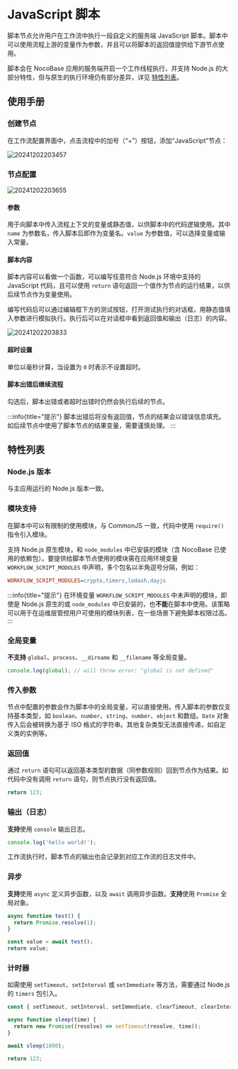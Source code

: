 # JavaScript 脚本

<PluginInfo name="workflow-javascript" link="/handbook/workflow-javascript" commercial="true"></PluginInfo>

脚本节点允许用户在工作流中执行一段自定义的服务端 JavaScript 脚本。脚本中可以使用流程上游的变量作为参数，并且可以将脚本的返回值提供给下游节点使用。

脚本会在 NocoBase 应用的服务端开启一个工作线程执行，并支持 Node.js 的大部分特性，但与原生的执行环境仍有部分差异，详见 [特性列表](#特性列表)。

## 使用手册

### 创建节点

在工作流配置界面中，点击流程中的加号（“+”）按钮，添加“JavaScript”节点：

![20241202203457](https://static-docs.nocobase.com/20241202203457.png)

### 节点配置

![20241202203655](https://static-docs.nocobase.com/20241202203655.png)

#### 参数

用于向脚本中传入流程上下文的变量或静态值，以供脚本中的代码逻辑使用。其中 `name` 为参数名，传入脚本后即作为变量名。`value` 为参数值，可以选择变量或输入常量。

#### 脚本内容

脚本内容可以看做一个函数，可以编写任意符合 Node.js 环境中支持的 JavaScript 代码，且可以使用 `return` 语句返回一个值作为节点的运行结果，以供后续节点作为变量使用。

编写代码后可以通过编辑框下方的测试按钮，打开测试执行的对话框，用静态值填入参数进行模拟执行。执行后可以在对话框中看到返回值和输出（日志）的内容。

![20241202203833](https://static-docs.nocobase.com/20241202203833.png)

#### 超时设置

单位以毫秒计算，当设置为 `0` 时表示不设置超时。

#### 脚本出错后继续流程

勾选后，脚本出错或者超时出错时仍然会执行后续的节点。

:::info{title="提示"}
脚本出错后将没有返回值，节点的结果会以错误信息填充。如后续节点中使用了脚本节点的结果变量，需要谨慎处理。
:::

## 特性列表

### Node.js 版本

与主应用运行的 Node.js 版本一致。

### 模块支持

在脚本中可以有限制的使用模块，与 CommonJS 一致，代码中使用 `require()` 指令引入模块。

支持 Node.js 原生模块，和 `node_modules` 中已安装的模块（含 NocoBase 已使用的依赖包）。要提供给脚本节点使用的模块需在应用环境变量 `WORKFLOW_SCRIPT_MODULES` 中声明，多个包名以半角逗号分隔，例如：

```ini
WORKFLOW_SCRIPT_MODULES=crypto,timers,lodash,dayjs
```

:::info{title="提示"}
在环境变量 `WORKFLOW_SCRIPT_MODULES` 中未声明的模块，即使是 Node.js 原生的或 `node_modules` 中已安装的，也**不能**在脚本中使用。该策略可以用于在运维层管控用户可使用的模块列表，在一些场景下避免脚本权限过高。
:::

### 全局变量

**不支持** `global`、`process`、`__dirname` 和 `__filename` 等全局变量。

```js
console.log(global); // will throw error: "global is not defined"
```

### 传入参数

节点中配置的参数会作为脚本中的全局变量，可以直接使用。传入脚本的参数仅支持基本类型，如 `boolean`、`number`、`string`、`number`、`object` 和数组。`Date` 对象传入后会被转换为基于 ISO 格式的字符串。其他复杂类型无法直接传递，如自定义类的实例等。

### 返回值

通过 `return` 语句可以返回基本类型的数据（同参数规则）回到节点作为结果。如代码中没有调用 `return` 语句，则节点执行没有返回值。

```js
return 123;
```

### 输出（日志）

**支持**使用 `console` 输出日志。

```js
console.log('hello world!');
```

工作流执行时，脚本节点的输出也会记录到对应工作流的日志文件中。

### 异步

**支持**使用 `async` 定义异步函数，以及 `await` 调用异步函数。**支持**使用 `Promise` 全局对象。

```js
async function test() {
  return Promise.resolve(1);
}

const value = await test();
return value;
```

### 计时器

如需使用 `setTimeout`、`setInterval` 或 `setImmediate` 等方法，需要通过 Node.js 的 `timers` 包引入。

```js
const { setTimeout, setInterval, setImmediate, clearTimeout, clearInterval, clearImmediate } = require('timers');

async function sleep(time) {
  return new Promise((resolve) => setTimeout(resolve, time));
}

await sleep(1000);

return 123;
```
